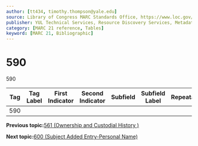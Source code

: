 ```yaml
---
author: [tt434, timothy.thompson@yale.edu]
source: Library of Congress MARC Standards Office, https://www.loc.gov/marc/bibliographic/bd590.html
publisher: YUL Technical Services, Resource Discovery Services, Metadata Services Unit
category: [MARC 21 reference, Tables]
keyword: [MARC 21, Bibliographic]
---
```


# 590

590

|Tag|Tag Label|First Indicator|Second Indicator|Subfield|Subfield Label|Repeatable|
|---|---------|---------------|----------------|--------|--------------|----------|
|590| | | | | | |

**Previous topic:**[561 \(Ownership and Custodial History \)](../tables/561_bib_table.md)

**Next topic:**[600 \(Subject Added Entry-Personal Name\)](../tables/600_bib_table.md)


